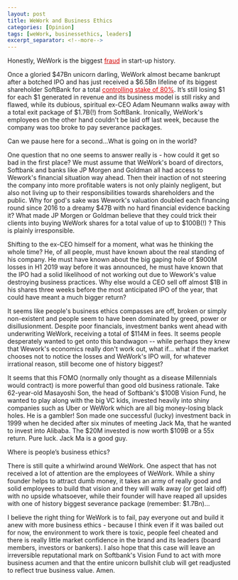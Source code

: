 ```yaml
---
layout: post
title: WeWork and Business Ethics
categories: [Opinion]
tags: [weWork, businessethics, leaders]
excerpt_separator: <!--more-->
---
```


Honestly, WeWork is the biggest <a href="https://www.profgalloway.com/wewtf-part-deux" style="color: #d40202; text-decoration: underline;" target="_blank">fraud</a> in start-up history.

Once a gloried $47Bn unicorn darling, WeWork almost became bankrupt after a botched IPO and has just received a $6.5Bn lifeline of its biggest shareholder SoftBank for a total <a href="https://www.cnbc.com/2019/10/23/softbank-to-take-control-of-wework.html" style="color: #d40202;font-weight: normal;text-decoration: underline;" target="_blank">controlling stake of 80%</a>. It’s still losing $1 for each $1 generated in revenue and its business model is still risky and flawed, while its dubious, spiritual ex-CEO Adam Neumann walks away with a total exit package of $1.7B(!) from SoftBank. Ironically, WeWork's employees on the other hand couldn't be laid off last week, because the company was too broke to pay severance packages.

Can we pause here for a second...What is going on in the world?
<!--more-->
One question that no one seems to answer really is - how could it get so bad in the first place? We must assume that WeWork's board of directors, Softbank and banks like JP Morgen and Goldman all had access to Wework's financial situation way ahead. Then their inaction of not steering the company into more profitable waters is not only plainly negligent, but also not living up to their responsibilities towards shareholders and the public. Why for god's sake was Wework's valuation doubled each financing round since 2016 to a dreamy $47B with no hard financial evidence backing it? What made JP Morgen or Goldman believe that they could trick their clients into buying WeWork shares for a total value of up to $100B(!) ? This is plainly irresponsible.

Shifting to the ex-CEO himself for a moment, what was he thinking the whole time? He, of all people, must have known about the real standing of his company. He must have known about the big gaping hole of $900M losses in H1 2019 way before it was announced, he must have known that the IPO had a solid likelihood of not working out due to Wework's value destroying business practices. Why else would a CEO sell off almost $1B in his shares three weeks before the most anticipated IPO of the year, that could have meant a much bigger return?

It seems like people's business ethics compasses are off, broken or simply non-existent and people seem to have been dominated by greed, power or disillusionment. Despite poor financials, investment banks went ahead with underwriting WeWork, receiving a total of $114M in fees. It seems people desperately wanted to get onto this bandwagon -- while perhaps they knew that Wework's economics really don't work out, what if... what if the market chooses not to notice the losses and WeWork's IPO will, for whatever irrational reason, still become one of history biggest? 

It seems that this FOMO (normally only thought as a disease Millennials would contract) is more powerful than good old business rationale. Take 62-year-old Masayoshi Son, the head of Softbank's $100B Vision Fund, he wanted to play along with the big VC kids, invested heavily into shiny companies such as Uber or WeWork which are all big money-losing black holes. He is a gambler! Son made one successful (lucky) investment back in 1999 when he decided after six minutes of meeting Jack Ma, that he wanted to invest into Alibaba. The $20M invested is now worth $109B or a 55x return. Pure luck. Jack Ma is a good guy. 

Where is people’s business ethics?

There is still quite a whirlwind around WeWork. One aspect that has not received a lot of attention are the employees of WeWork. While a shiny founder helps to attract dumb money, it takes an army of really good and solid employees to build that vision and they will walk away (or get laid off) with no upside whatsoever, while their founder will have reaped all upsides with one of history biggest severance package (remember: $1.7Bn)...

I believe the right thing for WeWork is to fail, pay everyone out and build it anew with more business ethics - because I think even if it was bailed out for now, the environment to work there is toxic, people feel cheated and there is really little market confidence in the brand and its leaders (board members, investors or bankers). I also hope that this case will leave an irreversible reputational mark on Softbank's Vision Fund to act with more business acumen and that the entire unicorn bullshit club will get readjusted to reflect true business value. Amen.
